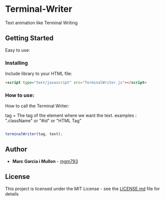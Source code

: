# Terminal-Writer

Text animation like Terminal Writing

## Getting Started

Easy to use:

### Installing

Include library to your HTML file:

```html
<script type="text/javascript" src="TerminalWriter.js"></script>
```
### How to use:

How  to call the Terminal Writer:

tag = The tag of the element where we want the text.
examples : ".className" or "#id" or "HTML Tag"

```javascript

terminalWriter(tag, text);
```
## Author

* **Marc Garcia i Mullon** - [mgm793](https://github.com/mgm793)

## License

This project is licensed under the MIT License - see the [LICENSE.md](LICENSE.md) file for details


